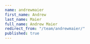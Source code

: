 ```yaml
---
name: andrewmaier
first_name: Andrew
last_name: Maier
full_name: Andrew Maier
redirect_from: "/team/andrewmaier/"
published: true
---
```


